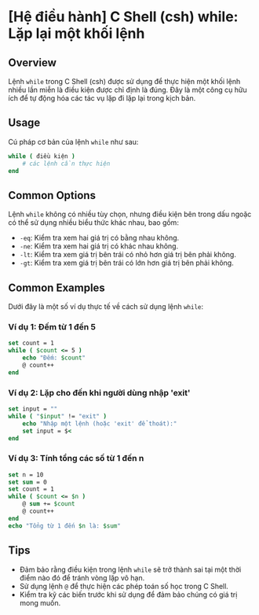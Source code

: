 # [Hệ điều hành] C Shell (csh) while: Lặp lại một khối lệnh

## Overview
Lệnh `while` trong C Shell (csh) được sử dụng để thực hiện một khối lệnh nhiều lần miễn là điều kiện được chỉ định là đúng. Đây là một công cụ hữu ích để tự động hóa các tác vụ lặp đi lặp lại trong kịch bản.

## Usage
Cú pháp cơ bản của lệnh `while` như sau:

```csh
while ( điều kiện )
    # các lệnh cần thực hiện
end
```

## Common Options
Lệnh `while` không có nhiều tùy chọn, nhưng điều kiện bên trong dấu ngoặc có thể sử dụng nhiều biểu thức khác nhau, bao gồm:
- `-eq`: Kiểm tra xem hai giá trị có bằng nhau không.
- `-ne`: Kiểm tra xem hai giá trị có khác nhau không.
- `-lt`: Kiểm tra xem giá trị bên trái có nhỏ hơn giá trị bên phải không.
- `-gt`: Kiểm tra xem giá trị bên trái có lớn hơn giá trị bên phải không.

## Common Examples
Dưới đây là một số ví dụ thực tế về cách sử dụng lệnh `while`:

### Ví dụ 1: Đếm từ 1 đến 5
```csh
set count = 1
while ( $count <= 5 )
    echo "Đếm: $count"
    @ count++
end
```

### Ví dụ 2: Lặp cho đến khi người dùng nhập 'exit'
```csh
set input = ""
while ( "$input" != "exit" )
    echo "Nhập một lệnh (hoặc 'exit' để thoát):"
    set input = $< 
end
```

### Ví dụ 3: Tính tổng các số từ 1 đến n
```csh
set n = 10
set sum = 0
set count = 1
while ( $count <= $n )
    @ sum += $count
    @ count++
end
echo "Tổng từ 1 đến $n là: $sum"
```

## Tips
- Đảm bảo rằng điều kiện trong lệnh `while` sẽ trở thành sai tại một thời điểm nào đó để tránh vòng lặp vô hạn.
- Sử dụng lệnh `@` để thực hiện các phép toán số học trong C Shell.
- Kiểm tra kỹ các biến trước khi sử dụng để đảm bảo chúng có giá trị mong muốn.